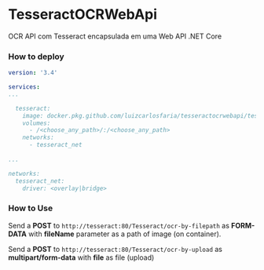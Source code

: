 # TesseractOCRWebApi
OCR API com Tesseract encapsulada em uma Web API .NET Core


### How to deploy

``` yml
version: '3.4'

services:
...

  tesseract:
    image: docker.pkg.github.com/luizcarlosfaria/tesseractocrwebapi/tesseract-ocr-aspnet-webapi:latest
    volumes:
      - /<choose_any_path>/:/<choose_any_path>
    networks:
      - tesseract_net
    
...

networks:
  tesseract_net:
    driver: <overlay|bridge>
```` 

### How to Use

Send a **POST** to `http://tesseract:80/Tesseract/ocr-by-filepath` as **FORM-DATA** with **fileName** parameter as a path of image (on container).

Send a **POST** to `http://tesseract:80/Tesseract/ocr-by-upload` as **multipart/form-data** with **file** as file (upload)



